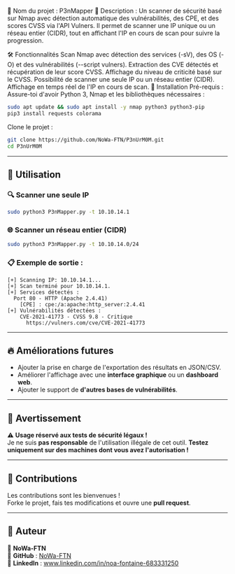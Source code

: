 📌 Nom du projet : P3nMapper
📌 Description : Un scanner de sécurité basé sur Nmap avec détection automatique des vulnérabilités, des CPE, et des scores CVSS via l'API Vulners. Il permet de scanner une IP unique ou un réseau entier (CIDR), tout en affichant l'IP en cours de scan pour suivre la progression.

🛠 Fonctionnalités
Scan Nmap avec détection des services (-sV), des OS (-O) et des vulnérabilités (--script vulners).
Extraction des CVE détectés et récupération de leur score CVSS.
Affichage du niveau de criticité basé sur le CVSS.
Possibilité de scanner une seule IP ou un réseau entier (CIDR).
Affichage en temps réel de l'IP en cours de scan.
🚀 Installation
Pré-requis :
Assure-toi d'avoir Python 3, Nmap et les bibliothèques nécessaires :

```sh
sudo apt update && sudo apt install -y nmap python3 python3-pip
pip3 install requests colorama
```

Clone le projet :

```sh
git clone https://github.com/NoWa-FTN/P3nUrM0M.git
cd P3nUrM0M
```

---

## 📌 Utilisation

### 🔍 Scanner une seule IP  
```sh
sudo python3 P3nMapper.py -t 10.10.14.1
```

### 🌐 Scanner un réseau entier (CIDR)  
```sh
sudo python3 P3nMapper.py -t 10.10.14.0/24
```

### 📋 Exemple de sortie :
```
[+] Scanning IP: 10.10.14.1...
[+] Scan terminé pour 10.10.14.1.
[+] Services détectés :
  Port 80 - HTTP (Apache 2.4.41)
    [CPE] : cpe:/a:apache:http_server:2.4.41
[+] Vulnérabilités détectées :
    CVE-2021-41773 - CVSS 9.8 - Critique
      https://vulners.com/cve/CVE-2021-41773
```

---

## 🔥 Améliorations futures

- Ajouter la prise en charge de l'exportation des résultats en JSON/CSV.
- Améliorer l'affichage avec une **interface graphique** ou un **dashboard web**.
- Ajouter le support de **d'autres bases de vulnérabilités**.

---

## 📜 Avertissement

⚠ **Usage réservé aux tests de sécurité légaux !**  
Je ne suis **pas responsable** de l'utilisation illégale de cet outil. **Testez uniquement sur des machines dont vous avez l'autorisation !**

---

## 🤝 Contributions

Les contributions sont les bienvenues !  
Forke le projet, fais tes modifications et ouvre une **pull request**.

---

## 📌 Auteur

👤 **NoWa-FTN**  
📂 **GitHub** : [NoWa-FTN](https://github.com/NoWa-FTN)  
📧 **LinkedIn** : www.linkedin.com/in/noa-fontaine-683331250
